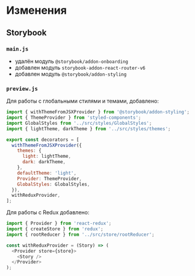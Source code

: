 # Изменения

## Storybook

### `main.js`

- удалён модуль `@storybook/addon-onboarding`
- добавлен модуль `storybook-addon-react-router-v6`
- добавлен модуль `@storybook/addon-styling`

### `preview.js`

Для работы с глобальными стилями и темами, добавлено:

```js
import { withThemeFromJSXProvider } from '@storybook/addon-styling';
import { ThemeProvider } from 'styled-components';
import GlobalStyles from '../src/styles/GlobalStyles';
import { lightTheme, darkTheme } from '../src/styles/themes';

export const decorators = [
  withThemeFromJSXProvider({
    themes: {
      light: lightTheme,
      dark: darkTheme,
    },
    defaultTheme: 'light',
    Provider: ThemeProvider,
    GlobalStyles: GlobalStyles,
  }),
  withReduxProvider,
];
```

Для работы с Redux добавлено:

```js
import { Provider } from 'react-redux';
import { createStore } from 'redux';
import { rootReducer } from '../src/store/rootReducer';

const withReduxProvider = (Story) => (
  <Provider store={store}>
    <Story />
  </Provider>
);
```
